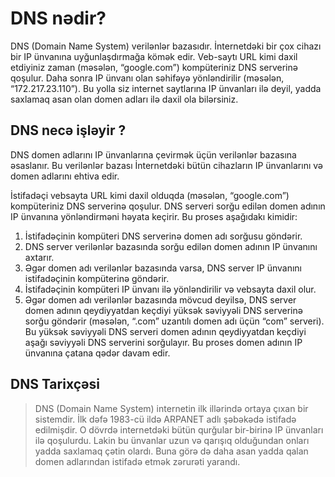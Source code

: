 # DNS nədir?

<p>DNS (Domain Name System) verilənlər bazasıdır. İnternetdəki bir çox cihazı bir IP ünvanına uyğunlaşdırmağa kömək edir. Veb-saytı URL kimi daxil etdiyiniz zaman (məsələn, “google.com”) kompüteriniz DNS serverinə qoşulur. Daha sonra IP ünvanı olan səhifəyə yönləndirilir (məsələn, “172.217.23.110”). Bu yolla siz internet saytlarına IP ünvanları ilə deyil, yadda saxlamaq asan olan domen adları ilə daxil ola bilərsiniz.</p>

## DNS necə işləyir ?
<p>
DNS domen adlarını IP ünvanlarına çevirmək üçün verilənlər bazasına əsaslanır. Bu verilənlər bazası İnternetdəki bütün cihazların IP ünvanlarını və domen adlarını ehtiva edir.

İstifadəçi vebsayta URL kimi daxil olduqda (məsələn, “google.com”) kompüteriniz DNS serverinə qoşulur. DNS serveri sorğu edilən domen adının IP ünvanına yönləndirməni həyata keçirir. Bu proses aşağıdakı kimidir:

1. İstifadəçinin kompüteri DNS serverinə domen adı sorğusu göndərir.
2. DNS server verilənlər bazasında sorğu edilən domen adının IP ünvanını axtarır.
3. Əgər domen adı verilənlər bazasında varsa, DNS server IP ünvanını istifadəçinin kompüterinə göndərir.
4. İstifadəçinin kompüteri IP ünvanı ilə yönləndirilir və vebsayta daxil olur.
5. Əgər domen adı verilənlər bazasında mövcud deyilsə, DNS server domen adının qeydiyyatdan keçdiyi yüksək səviyyəli DNS serverinə sorğu göndərir (məsələn, “.com” uzantılı domen adı üçün “com” serveri). Bu yüksək səviyyəli DNS serveri domen adının qeydiyyatdan keçdiyi aşağı səviyyəli DNS serverini sorğulayır. Bu proses domen adının IP ünvanına çatana qədər davam edir.</p>

## DNS Tarixçəsi

<blockquote>DNS (Domain Name System) internetin ilk illərində ortaya çıxan bir sistemdir. İlk dəfə 1983-cü ildə ARPANET adlı şəbəkədə istifadə edilmişdir. O dövrdə internetdəki bütün qurğular bir-birinə IP ünvanları ilə qoşulurdu. Lakin bu ünvanlar uzun və qarışıq olduğundan onları yadda saxlamaq çətin olardı. Buna görə də daha asan yadda qalan domen adlarından istifadə etmək zərurəti yarandı.</blockquote>